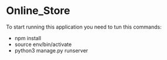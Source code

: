 # Online_Store

To start running this application you need to tun this commands:
- npm install
- source env/bin/activate
- python3 manage.py runserver
